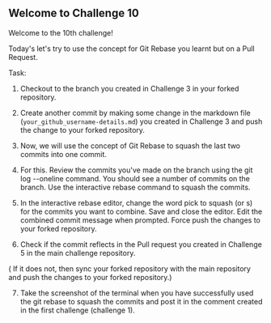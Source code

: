 ## Welcome to Challenge 10

Welcome to the 10th challenge! 

Today's let's try to use the concept for Git Rebase you learnt but on a Pull Request.


Task: 
1. Checkout to the branch you created in Challenge 3 in your forked repository. 

2. Create another commit by making some change in the markdown file (``your_github_username-details.md``) you created in Challenge 3 and push the change to your forked repository.

3. Now, we will use the concept of Git Rebase to squash the last two commits into one commit.

4. For this. Review the commits you've made on the branch using the git log --oneline command. You should see a number of commits on the branch. Use the interactive rebase command to squash the commits.

5. In the interactive rebase editor, change the word pick to squash (or s) for the commits you want to combine. Save and close the editor. Edit the combined commit message when prompted. Force push the changes to your forked repository.

6. Check if the commit reflects in the Pull request you created in Challenge 5 in the main challenge repository.

( If it does not, then sync your forked repository with the main repository and push the changes to your forked repository.)

7. Take the screenshot of the terminal when you have successfully used the git rebase to squash the commits and post it in the comment created in the first challenge (challenge 1).

